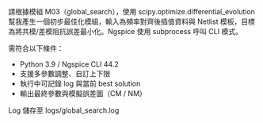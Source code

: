 請根據模組 M03（global_search），使用 scipy.optimize.differential_evolution 幫我產生一個初步最佳化模組，輸入為頻率對齊後插值資料與 Netlist 模板，目標為將共模/差模阻抗誤差最小化。Ngspice 使用 subprocess 呼叫 CLI 模式。

需符合以下條件：
- Python 3.9 / Ngspice CLI 44.2
- 支援多參數調整、自訂上下限
- 執行中可記錄 log 與當前 best solution
- 輸出最終參數與模擬誤差圖（CM / NM）

Log 儲存至 logs/global_search.log
